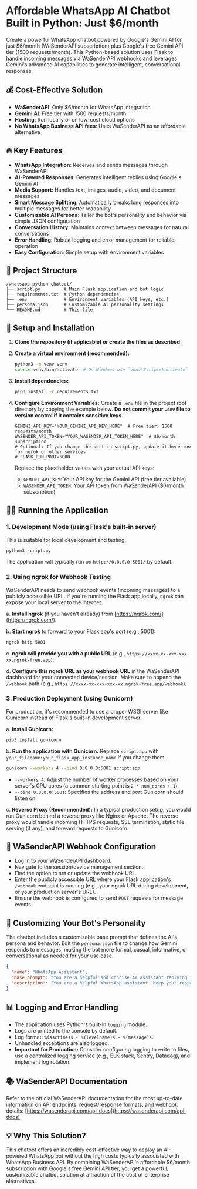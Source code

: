# Affordable WhatsApp AI Chatbot Built in Python: Just $6/month

Create a powerful WhatsApp chatbot powered by Google's Gemini AI for just $6/month (WaSenderAPI subscription) plus Google's free Gemini API tier (1500 requests/month). This Python-based solution uses Flask to handle incoming messages via WaSenderAPI webhooks and leverages Gemini's advanced AI capabilities to generate intelligent, conversational responses.

## 💰 Cost-Effective Solution

- **WaSenderAPI**: Only $6/month for WhatsApp integration
- **Gemini AI**: Free tier with 1500 requests/month
- **Hosting**: Run locally or on low-cost cloud options
- **No WhatsApp Business API fees**: Uses WaSenderAPI as an affordable alternative

## 🔥 Key Features

- **WhatsApp Integration**: Receives and sends messages through WaSenderAPI
- **AI-Powered Responses**: Generates intelligent replies using Google's Gemini AI
- **Media Support**: Handles text, images, audio, video, and document messages
- **Smart Message Splitting**: Automatically breaks long responses into multiple messages for better readability
- **Customizable AI Persona**: Tailor the bot's personality and behavior via simple JSON configuration
- **Conversation History**: Maintains context between messages for natural conversations
- **Error Handling**: Robust logging and error management for reliable operation
- **Easy Configuration**: Simple setup with environment variables

## 📁 Project Structure

```
/whatsapp-python-chatbot/
├── script.py         # Main Flask application and bot logic
├── requirements.txt  # Python dependencies
├── .env              # Environment variables (API keys, etc.)
├── persona.json      # Customizable AI personality settings
└── README.md         # This file
```

## 🚀 Setup and Installation

1.  **Clone the repository (if applicable) or create the files as described.**

2.  **Create a virtual environment (recommended):**

    ```bash
    python3 -m venv venv
    source venv/bin/activate  # On Windows use `venv\Scripts\activate`
    ```

3.  **Install dependencies:**

    ```bash
    pip3 install -r requirements.txt
    ```

4.  **Configure Environment Variables:**
    Create a `.env` file in the project root directory by copying the example below. **Do not commit your `.env` file to version control if it contains sensitive keys.**

    ```env
    GEMINI_API_KEY="YOUR_GEMINI_API_KEY_HERE"  # Free tier: 1500 requests/month
    WASENDER_API_TOKEN="YOUR_WASENDER_API_TOKEN_HERE"  # $6/month subscription
    # Optional: If you change the port in script.py, update it here too for ngrok or other services
    # FLASK_RUN_PORT=5000
    ```

    Replace the placeholder values with your actual API keys:

    - `GEMINI_API_KEY`: Your API key for the Gemini API (free tier available)
    - `WASENDER_API_TOKEN`: Your API token from WaSenderAPI ($6/month subscription)

## 🏃‍♂️ Running the Application

### 1. Development Mode (using Flask's built-in server)

This is suitable for local development and testing.

```bash
python3 script.py
```

The application will typically run on `http://0.0.0.0:5001/` by default.

### 2. Using ngrok for Webhook Testing

WaSenderAPI needs to send webhook events (incoming messages) to a publicly accessible URL. If you're running the Flask app locally, `ngrok` can expose your local server to the internet.

a. **Install ngrok** (if you haven't already) from [https://ngrok.com/](https://ngrok.com/).

b. **Start ngrok** to forward to your Flask app's port (e.g., 5001):

```bash
ngrok http 5001
```

c. **ngrok will provide you with a public URL** (e.g., `https://xxxx-xx-xxx-xxx-xx.ngrok-free.app`).

d. **Configure this ngrok URL as your webhook URL** in the WaSenderAPI dashboard for your connected device/session. Make sure to append the `/webhook` path (e.g., `https://xxxx-xx-xxx-xxx-xx.ngrok-free.app/webhook`).

### 3. Production Deployment (using Gunicorn)

For production, it's recommended to use a proper WSGI server like Gunicorn instead of Flask's built-in development server.

a. **Install Gunicorn:**

```bash
pip3 install gunicorn
```

b. **Run the application with Gunicorn:**
Replace `script:app` with `your_filename:your_flask_app_instance_name` if you change them.

```bash
gunicorn --workers 4 --bind 0.0.0.0:5001 script:app
```

- `--workers 4`: Adjust the number of worker processes based on your server's CPU cores (a common starting point is `2 * num_cores + 1`).
- `--bind 0.0.0.0:5001`: Specifies the address and port Gunicorn should listen on.

c. **Reverse Proxy (Recommended):**
In a typical production setup, you would run Gunicorn behind a reverse proxy like Nginx or Apache. The reverse proxy would handle incoming HTTPS requests, SSL termination, static file serving (if any), and forward requests to Gunicorn.

## 🔄 WaSenderAPI Webhook Configuration

- Log in to your WaSenderAPI dashboard.
- Navigate to the session/device management section.
- Find the option to set or update the webhook URL.
- Enter the publicly accessible URL where your Flask application's `/webhook` endpoint is running (e.g., your ngrok URL during development, or your production server's URL).
- Ensure the webhook is configured to send `POST` requests for message events.

## 📝 Customizing Your Bot's Personality

The chatbot includes a customizable base prompt that defines the AI's persona and behavior. Edit the `persona.json` file to change how Gemini responds to messages, making the bot more formal, casual, informative, or conversational as needed for your use case.

```json
{
  "name": "WhatsApp Assistant",
  "base_prompt": "You are a helpful and concise AI assistant replying in a WhatsApp chat...",
  "description": "You are a helpful WhatsApp assistant. Keep your responses concise..."
}
```

## 📊 Logging and Error Handling

- The application uses Python's built-in `logging` module.
- Logs are printed to the console by default.
- Log format: `%(asctime)s - %(levelname)s - %(message)s`.
- Unhandled exceptions are also logged.
- **Important for Production:** Consider configuring logging to write to files, use a centralized logging service (e.g., ELK stack, Sentry, Datadog), and implement log rotation.

## 📚 WaSenderAPI Documentation

Refer to the official WaSenderAPI documentation for the most up-to-date information on API endpoints, request/response formats, and webhook details: [https://wasenderapi.com/api-docs](https://wasenderapi.com/api-docs)

## 💡 Why This Solution?

This chatbot offers an incredibly cost-effective way to deploy an AI-powered WhatsApp bot without the high costs typically associated with WhatsApp Business API. By combining WaSenderAPI's affordable $6/month subscription with Google's free Gemini API tier, you get a powerful, customizable chatbot solution at a fraction of the cost of enterprise alternatives.
